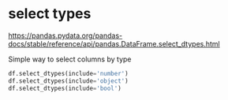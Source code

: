 # select types 

https://pandas.pydata.org/pandas-docs/stable/reference/api/pandas.DataFrame.select_dtypes.html

Simple way to select columns by type 

```py
df.select_dtypes(include='number')
df.select_dtypes(include='object')
df.select_dtypes(include='bool')
```